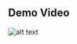 ## Demo Video
![alt text](https://github.com/user-attachments/assets/0650ad91-5cb7-4057-856f-be75ab526b5b)
